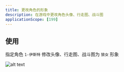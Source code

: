 ```yaml
---
title: 更改角色的形象
description: 在游戏中更改角色头像、行走图、战斗图
applicationScope: [199]
---
```


## 使用

指定角色 `1-伊斯特` 修改头像、行走图、战斗图为 `狼女` 形象

![alt text](https://cdn.gcw.wiki/gcw/image/zh_hans/commands/actor/changeactorimage/image.png)

